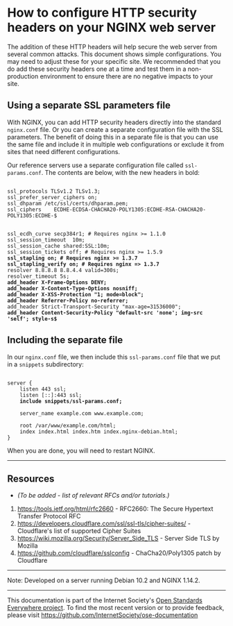 # How to configure HTTP security headers on your NGINX web server

The addition of these HTTP headers will help secure the web server from several common attacks. This document shows simple configurations. You may need to adjust these for your specific site. We recommended that you do add these security headers one at a time and test them in a non-production environment to ensure there are no negative impacts to your site.

## Using a separate SSL parameters file


With NGINX, you can add HTTP security headers directly into the standard `nginx.conf` file. Or you can create a separate configuration file with the SSL parameters. The benefit of doing this in a separate file is that you can use the same file and include it in multiple web configurations or exclude it from sites that need different configurations.

Our reference servers use a separate configuration file called `ssl-params.conf`. The contents are below, with the new headers in bold:

<pre><code>
ssl_protocols TLSv1.2 TLSv1.3;
ssl_prefer_server_ciphers on;
ssl_dhparam /etc/ssl/certs/dhparam.pem;
ssl_ciphers    ECDHE-ECDSA-CHACHA20-POLY1305:ECDHE-RSA-CHACHA20-POLY1305:ECDHE-$
 
 
ssl_ecdh_curve secp384r1; # Requires nginx >= 1.1.0
ssl_session_timeout  10m;
ssl_session_cache shared:SSL:10m;
ssl_session_tickets off; # Requires nginx >= 1.5.9
<strong>ssl_stapling on; # Requires nginx >= 1.3.7</strong>
<strong>ssl_stapling_verify on; # Requires nginx => 1.3.7</strong>
resolver 8.8.8.8 8.8.4.4 valid=300s;
resolver_timeout 5s;
<strong>add_header X-Frame-Options DENY;</strong>
<strong>add_header X-Content-Type-Options nosniff;</strong>
<strong>add_header X-XSS-Protection "1; mode=block";</strong>
<strong>add_header Referrer-Policy no-referrer;</strong>
add_header Strict-Transport-Security "max-age=31536000";
<strong>add_header Content-Security-Policy "default-src 'none'; img-src 'self'; style-s$</strong>
</code></pre>

## Including the separate file

In our `nginx.conf` file, we then include this `ssl-params.conf` file that we put in a `snippets` subdirectory:

<pre><code>
server {
    listen 443 ssl;
    listen [::]:443 ssl;
    <strong>include snippets/ssl-params.conf;</strong>
 
    server_name example.com www.example.com;
 
    root /var/www/example.com/html;
    index index.html index.htm index.nginx-debian.html;
}
</code></pre>

When you are done, you will need to restart NGINX.

--------

## Resources

* *(To be added - list of relevant RFCs and/or tutorials.)*
1. https://tools.ietf.org/html/rfc2660 - RFC2660: The Secure Hypertext Transfer Protocol RFC
2. https://developers.cloudflare.com/ssl/ssl-tls/cipher-suites/ - Cloudflare's list of supported Cipher Suites
3. https://wiki.mozilla.org/Security/Server_Side_TLS - Server Side TLS by Mozilla
4. https://github.com/cloudflare/sslconfig - ChaCha20/Poly1305 patch by Cloudflare

--------

Note: Developed on a server running Debian 10.2 and NGINX 1.14.2.
 
--------

This documentation is part of the Internet Society's [Open Standards Everywhere project](https://www.internetsociety.org/ose/).
To find the most recent version or to provide feedback, please visit https://github.com/InternetSociety/ose-documentation
